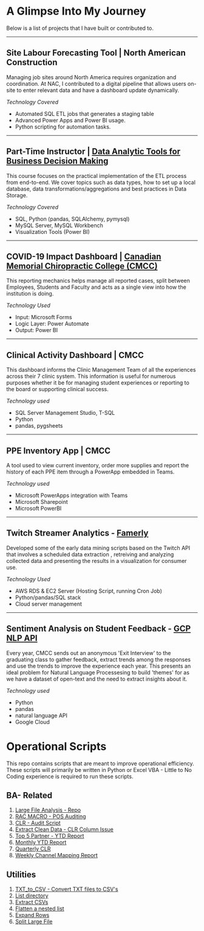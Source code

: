 
#  A Glimpse Into My Journey

Below is a list of projects that I have built or contributed to. 

---

## **Site Labour Forecasting Tool | North American Construction**

Managing job sites around North America requires organization and coordination. At NAC, I contributed to a digital pipeline that allows users on-site to enter relevant data and have a dashboard update dynamically. 

*Technology Covered*
- Automated SQL ETL jobs that generates a staging table
- Advanced Power Apps and Power BI usage. 
- Python scripting for automation tasks. 

---

## **Part-Time Instructor | [Data Analytic Tools for Business Decision Making](https://durhamcollege.ca/academic-schools/centre-for-professional-and-part-time-learning/programs-and-courses/courses/course?subj=DATA&crse=2283&camp=J)**

This course focuses on the practical implementation of the ETL process from end-to-end. We cover topics such as data types, how to set up a local database, data transformations/aggregations and best practices in Data Storage.


*Technology Covered*
- SQL, Python (pandas, SQLAlchemy, pymysql)
- MySQL Server, MySQL Workbench
- Visualization Tools (Power BI)


---

## **COVID-19 Impact Dashboard | [Canadian Memorial Chiropractic College (CMCC)](https://www.cmcc.ca)**

This reporting mechanics helps manage all reported cases, split between Employees, Students and Faculty and acts as a single view into how the institution is doing. 

_Technology Used_
- Input: Microsoft Forms
- Logic Layer: Power Automate
- Output: Power BI

---


## **Clinical Activity Dashboard | CMCC** 

This dashboard informs the Clinic Management Team of all the experiences across their 7 clinic system. This information is useful for numerous purposes whether it be for managing student experiences or reporting to the board or supporting clinical success. 

_Technology used_
- SQL Server Management Studio, T-SQL
- Python
- pandas, pygsheets


---


## **PPE Inventory App | CMCC** 

A tool used to view current inventory, order more supplies and report the history of each PPE item through a PowerApp embedded in Teams.

_Technology used_
- Microsoft PowerApps integration with Teams
- Microsoft Sharepoint
- Microsoft PowerBI


---


## **Twitch Streamer Analytics** - **[Famerly](https://www.famerly.com/)**

Developed some of the early data mining scripts based on the Twitch API that involves a scheduled data extraction , retreiving and analyzing collected data and presenting the results in a visualization for consumer use. 


_Technology Used_
- AWS RDS & EC2 Server (Hosting Script, running Cron Job)
- Python/pandas/SQL stack
- Cloud server management


---


## **Sentiment Analysis on Student Feedback** - **[GCP NLP API](https://cloud.google.com/natural-language)**

Every year, CMCC sends out an anonymous 'Exit Interview' to the graduating class to gather feedback, extract trends among the responses and use the trends to improve the experience each year. This presents an ideal problem for Natural Language Processesing to build 'themes' for as we have a dataset of open-text and the need to extract insights about it. 

_Technology used_
- Python 
- pandas
- natural language API
- Google Cloud

# Operational Scripts

This repo contains scripts that are meant to improve operational efficiency. 
These scripts will primarily be written in Python or Excel VBA - Little to No Coding experience is required to run these scripts. 

## BA- Related
1. [Large File Analysis - Repo](https://github.com/AGWeb18/Operational-Processing-Scripts/tree/master/BA/Large%20File%20Analysis)
2. [RAC MACRO - POS Auditing](https://github.com/AGWeb18/Operational-Processing-Scripts/tree/master/BA/RAC)
3. [CLR - Audit Script](https://github.com/AGWeb18/Operational-Processing-Scripts/tree/master/BA/CLR%20Audit)
4. [Extract Clean Data - CLR Column Issue](https://github.com/AGWeb18/Operational-Processing-Scripts/tree/master/BA/extract_clean_rows)
5. [Top 5 Partner - YTD Report](https://github.com/AGWeb18/Operational-Processing-Scripts/tree/master/BA/Core%20Extract)
6. [Monthly YTD Report](https://github.com/AGWeb18/Operational-Processing-Scripts/tree/master/BA/monthly_script)
7. [Quarterly CLR](https://github.com/AGWeb18/Operational-Processing-Scripts/tree/master/BA/Quarterly%20CLR)
8. [Weekly Channel Mapping Report](https://github.com/AGWeb18/Operational-Processing-Scripts/tree/master/BA/Weekly%20Snapshot)


## Utilities
1. [TXT_to_CSV - Convert TXT files to CSV's](https://github.com/AGWeb18/Operational-Processing-Scripts/tree/master/Utilities/Txt_to_csv)
2. [List directory](https://github.com/AGWeb18/Operational-Processing-Scripts/tree/master/Utilities/List%20Directory)
3. [Extract CSVs](https://github.com/AGWeb18/Operational-Processing-Scripts/tree/master/Utilities/Extract/)
4. [Flatten a nested list](https://github.com/AGWeb18/Operational-Processing-Scripts/tree/master/Utilities/flatten_nested)
5. [Expand Rows](https://github.com/AGWeb18/Operational-Processing-Scripts/tree/master/Utilities/expand_rows)
6. [Split Large File](https://github.com/AGWeb18/Operational-Processing-Scripts/tree/master/Utilities/split_large_file)

